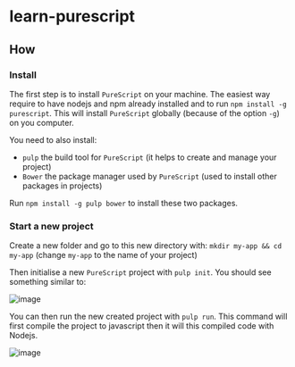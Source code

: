 # learn-purescript

## How

### Install

The first step is to install `PureScript` on your machine.
The easiest way require to have nodejs and npm already installed and to run `npm install -g purescript`.
This will install `PureScript` globally (because of the option `-g`) on you computer.

You need to also install:
- `pulp` the build tool for `PureScript` (it helps to create and manage your project)
- `Bower` the package manager used by `PureScript` (used to install other packages in projects)

Run `npm install -g pulp bower` to install these two packages.

### Start a new project

Create a new folder and go to this new directory with: 
`mkdir my-app && cd my-app` (change `my-app` to the name of your project)

Then initialise a new `PureScript` project with `pulp init`. You should see something similar to:

![image](https://user-images.githubusercontent.com/6057298/53793305-7de4d780-3f25-11e9-8a05-6b3155f9f805.png)

You can then run the new created project with `pulp run`.
This command will first compile the project to javascript then it will this compiled code with Nodejs.

![image](https://user-images.githubusercontent.com/6057298/53793648-3743ad00-3f26-11e9-82f5-a6121f1f5519.png)

